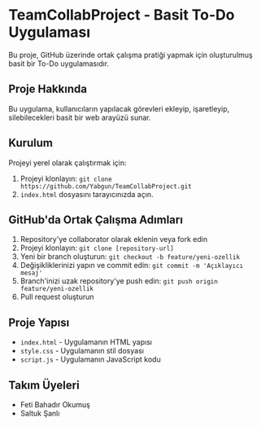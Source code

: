 # TeamCollabProject - Basit To-Do Uygulaması

Bu proje, GitHub üzerinde ortak çalışma pratiği yapmak için oluşturulmuş basit bir To-Do uygulamasıdır.

## Proje Hakkında
Bu uygulama, kullanıcıların yapılacak görevleri ekleyip, işaretleyip, silebilecekleri basit bir web arayüzü sunar.

## Kurulum
Projeyi yerel olarak çalıştırmak için:
1. Projeyi klonlayın: `git clone https://github.com/Yabgun/TeamCollabProject.git`
2. `index.html` dosyasını tarayıcınızda açın.

## GitHub'da Ortak Çalışma Adımları
1. Repository'ye collaborator olarak eklenin veya fork edin
2. Projeyi klonlayın: `git clone [repository-url]`
3. Yeni bir branch oluşturun: `git checkout -b feature/yeni-ozellik`
4. Değişikliklerinizi yapın ve commit edin: `git commit -m 'Açıklayıcı mesaj'`
5. Branch'inizi uzak repository'ye push edin: `git push origin feature/yeni-ozellik`
6. Pull request oluşturun

## Proje Yapısı
- `index.html` - Uygulamanın HTML yapısı
- `style.css` - Uygulamanın stil dosyası
- `script.js` - Uygulamanın JavaScript kodu

## Takım Üyeleri
- Feti Bahadır Okumuş
- Saltuk Şanlı
  
